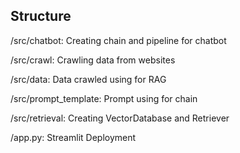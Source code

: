 ## Structure
/src/chatbot: Creating chain and pipeline for chatbot 

/src/crawl: Crawling data from websites

/src/data: Data crawled using for RAG

/src/prompt_template: Prompt using for chain

/src/retrieval: Creating VectorDatabase and Retriever

/app.py: Streamlit Deployment
